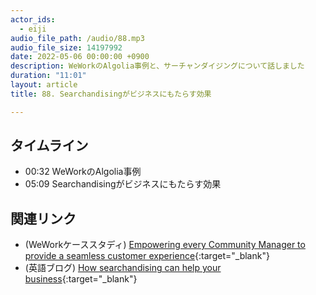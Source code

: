 ```yaml
---
actor_ids:
  - eiji
audio_file_path: /audio/88.mp3
audio_file_size: 14197992
date: 2022-05-06 00:00:00 +0900
description: WeWorkのAlgolia事例と、サーチャンダイジングについて話しました
duration: "11:01"
layout: article
title: 88. Searchandisingがビジネスにもたらす効果

---
```


## タイムライン

- 00:32 WeWorkのAlgolia事例
- 05:09 Searchandisingがビジネスにもたらす効果

## 関連リンク

- (WeWorkケーススタディ) [Empowering every Community Manager to provide a seamless customer experience](https://resources.algolia.com/home/casestudy-wework){:target="_blank"}
- (英語ブログ) [How searchandising can help your business](https://www.algolia.com/blog/algolia/how-searchandising-can-help-your-business/){:target="_blank"}